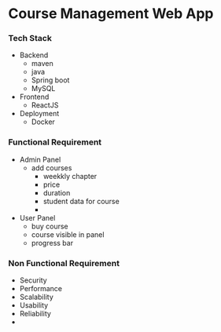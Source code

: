 # Course Management Web App


### Tech Stack
- Backend
	- maven
	- java
	- Spring boot
	- MySQL
- Frontend
	- ReactJS
- Deployment
	- Docker



### Functional Requirement
- Admin Panel
	- add courses
		- weekkly  chapter
		- price
		- duration
		- student data for course
		- 
- User Panel
	- buy course
	- course visible in panel
	- progress bar

### Non Functional Requirement
- Security
- Performance
- Scalability
- Usability
- Reliability
- 


